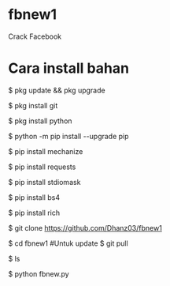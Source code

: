 # fbnew1
Crack Facebook 

# Cara install bahan 

$ pkg update && pkg upgrade

$ pkg install git

$ pkg install python

$ python -m pip install --upgrade pip

$ pip install mechanize

$ pip install requests

$ pip install stdiomask

$ pip install bs4

$ pip install rich

$ git clone https://github.com/Dhanz03/fbnew1 

$ cd fbnew1 
#Untuk update 
$ git pull 

$ ls 

$ python fbnew.py
